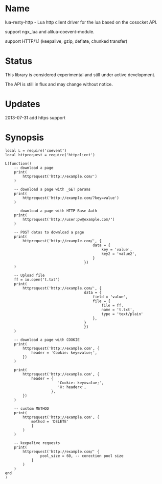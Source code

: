 Name
====

lua-resty-http - Lua http client driver for the lua based on the cosocket API.

support ngx_lua and alilua-coevent-module.

support HTTP/1.1 (keepalive, gzip, deflate, chunked transfer)

Status
======

This library is considered experimental and still under active development.

The API is still in flux and may change without notice.

Updates
======

2013-07-31 add https support

Synopsis
========

    local L = require('coevent')
    local httprequest = require('httpclient')

    L(function()
        -- download a page
        print(
            httprequest('http://example.com/')
        )
        
        -- download a page with _GET params
        print(
            httprequest('http://example.com/?key=value')
        )
        
        -- download a page with HTTP Base Auth
        print(
            httprequest('http://user:pw@example.com/')
        )
        
        -- POST datas to download a page
        print(
            httprequest('http://example.com/', {
                                            data = {
                                                key = 'value',
                                                key2 = 'value2',
                                            }
                                        })
        )
        
        -- Upload file
        ff = io.open('t.txt')
        print(
            httprequest('http://example.com/', {
                                        data = {
                                            field = 'value',
                                            file = {
                                                file = ff,
                                                name = 't.txt',
                                                type = 'text/plain'
                                            },
                                        }
                                        })
        )
        
        -- download a page with COOKIE
        print(
            httprequest('http://example.com', {
                header = 'Cookie: key=value;',
            })
        )
        
        print(
            httprequest('http://example.com', {
                header = {
                            'Cookie: key=value;',
                            'X: headerx',
                         },
            })
        )
        
        -- custom METHOD
        print(
            httprequest('http://example.com', {
                method = 'DELETE'
                }
            )
        )
        
        -- keepalive requests
        print(
            httprequest('http://example.com/' {
                    pool_size = 60, -- conection pool size
                }
            )
        )
    end
    )

